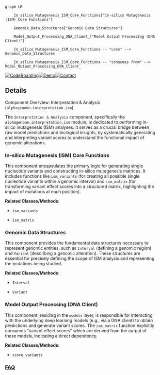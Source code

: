 ```mermaid

graph LR

    In_silico_Mutagenesis_ISM_Core_Functions["In-silico Mutagenesis (ISM) Core Functions"]

    Genomic_Data_Structures["Genomic Data Structures"]

    Model_Output_Processing_DNA_Client_["Model Output Processing (DNA Client)"]

    In_silico_Mutagenesis_ISM_Core_Functions -- "uses" --> Genomic_Data_Structures

    In_silico_Mutagenesis_ISM_Core_Functions -- "consumes from" --> Model_Output_Processing_DNA_Client_

```



[![CodeBoarding](https://img.shields.io/badge/Generated%20by-CodeBoarding-9cf?style=flat-square)](https://github.com/CodeBoarding/GeneratedOnBoardings)[![Demo](https://img.shields.io/badge/Try%20our-Demo-blue?style=flat-square)](https://www.codeboarding.org/demo)[![Contact](https://img.shields.io/badge/Contact%20us%20-%20contact@codeboarding.org-lightgrey?style=flat-square)](mailto:contact@codeboarding.org)



## Details



Component Overview: Interpretation & Analysis (`alphagenome.interpretation.ism`)



The `Interpretation & Analysis` component, specifically the `alphagenome.interpretation.ism` module, is dedicated to performing in-silico mutagenesis (ISM) analyses. It serves as a crucial bridge between raw model predictions and biological insights, by systematically generating and interpreting variant scores to understand the functional impact of genomic alterations.



### In-silico Mutagenesis (ISM) Core Functions

This component encapsulates the primary logic for generating single nucleotide variants and constructing in-silico mutagenesis matrices. It includes functions like `ism_variants` (for creating all possible single nucleotide variants within a genomic interval) and `ism_matrix` (for transforming variant effect scores into a structured matrix, highlighting the impact of mutations at each position).





**Related Classes/Methods**:



- `ism_variants`

- `ism_matrix`





### Genomic Data Structures

This component provides the fundamental data structures necessary to represent genomic entities, such as `Interval` (defining a genomic region) and `Variant` (describing a genomic alteration). These structures are essential for precisely defining the scope of ISM analysis and representing the mutations being studied.





**Related Classes/Methods**:



- `Interval`

- `Variant`





### Model Output Processing (DNA Client)

This component, residing in the `models` layer, is responsible for interacting with the underlying deep learning models (e.g., via a DNA client) to obtain predictions and generate variant scores. The `ism_matrix` function explicitly consumes "variant effect scores" which are derived from the output of these models, indicating a direct dependency.





**Related Classes/Methods**:



- `score_variants`









### [FAQ](https://github.com/CodeBoarding/GeneratedOnBoardings/tree/main?tab=readme-ov-file#faq)